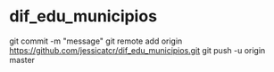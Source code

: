 # dif_edu_municipios

git commit -m "message"
git remote add origin https://github.com/jessicatcr/dif_edu_municipios.git
git push -u origin master
